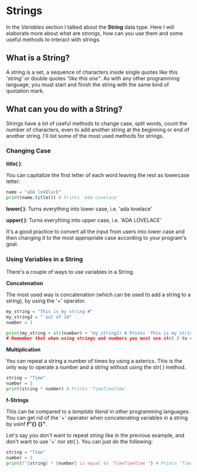 # Strings

In the *Variables* section I talked about the **String** data type. Here I will elaborate more about what are strongs, how can you use them and some useful methods to interact with strings.

## What is a String?

A string is a set, a sequence of characters inside single quotes like this *'string'* or double quotes *"like this one"*. As with any other programming language, you must start and finish the string with the same kind of quotation mark.

## What can you do with a String?

Strings have a lot of useful methods to change case, split words, count the number of characters, even to add another string at the beginning or end of another string. I'll list some of the most used methods for strings.

### Changing Case 

**title( )**:

You can capitalize the first letter of each word leaving the rest as lowercase letter:

~~~python
name = "aDA loVElacE"
print(name.title()) # Prints 'Ada Lovelace'
~~~

**lower( )**: Turns everything into lower case, i.e. 'ada lovelace'

**upper( )**: Turns everything into upper case, i.e. 'ADA LOVELACE'

It's a good practice to convert all the input from users into lower case and then changing it to the most appropriate case according to your program's goal.

### Using Variables in a String

There's a couple of ways to use variables in a String. 

**Concatenation**

The most used way is concatenation (which can be used to add a string to a string), by using the '+' operator.

~~~python
my_string = "This is my string #"
my_string2 = " out of 10"
number = 3

print(my_string + str(number) + "my_string2) # Prints 'This is my string #3 out of 10'
# Remember that when using strings and numbers you must use str( ) to convert the numerical values into text
~~~

**Multiplication**

You can repeat a string a number of times by using a asterics. This is the only way to operate a number and a string without using the str( ) method.

~~~python
string = "Time"
number = 3
print(string * number) # Prints 'TimeTimeTime'
~~~

**f-Strings**

This can be compared to a *template literal* in other programming languages. You can get rid of the '+' operator when concatenating variables in a string by usinf **f"{} {}"**.

Let's say you don't want to repeat *string* like in the previous example, and don't want to use '+' nor str( ). You can just do the following:

~~~python
string = "Time"
number = 3
print(f"{string} * {number} is equal to 'TimeTimeTime'") # Prints 'Time * 3 is equal to TimeTimeTime'
~~~







